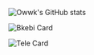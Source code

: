 <!--### Hi there 👋
-->
<!--
**owwkmidream/owwkmidream** is a ✨ _special_ ✨ repository because its `README.md` (this file) appears on your GitHub profile.

Here are some ideas to get you started:

- 🔭 I’m currently working on ...
- 🌱 I’m currently learning ...
- 👯 I’m looking to collaborate on ...
- 🤔 I’m looking for help with ...
- 💬 Ask me about ...
- 📫 How to reach me: ...
- 😄 Pronouns: ...
- ⚡ Fun fact: ...
-->
![Owwk's GitHub stats](https://github-readme-stats.vercel.app/api?username=owwkmidream&show_icons=true&theme=dracula)

![Bkebi Card](https://github-readme-stats.vercel.app/api/pin/?username=owwkmidream&repo=Bkebi-GC-Release)

![Tele Card](https://github-readme-stats.vercel.app/api/pin/?username=owwkmidream&repo=Genshin_Impact_Teleport)
